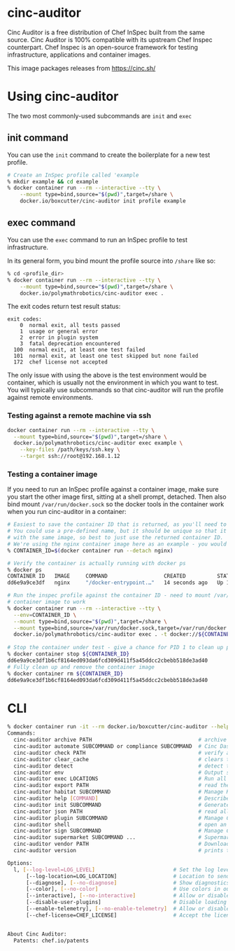 # cinc-auditor

Cinc Auditor is a free distribution of Chef InSpec built from the same
source. Cinc Auditor is 100% compatible with its upstream Chef Inspec
counterpart. Chef Inspec is an open-source framework for testing
infrastructure, applications and container images.

This image packages releases from https://cinc.sh/

# Using cinc-auditor

The two most commonly-used subcommands are `init` and `exec`

## init command

You can use the `init` command to create the boilerplate for a new test profile.

```bash
# Create an InSpec profile called 'example
% mkdir example && cd example
% docker container run --rm --interactive --tty \
    --mount type=bind,source="$(pwd)",target=/share \
    docker.io/boxcutter/cinc-auditor init profile example
```

## exec command

You can use the `exec` command to run an InSpec profile to test infrastructure.

In its general form, you bind mount the profile source into `/share` like so:

```bash
% cd <profile_dir>
% docker container run --rm --interactive --tty \
    --mount type=bind,source="$(pwd)",target=/share \
    docker.io/polymathrobotics/cinc-auditor exec .
```

The exit codes return test result status:
```
exit codes:
    0  normal exit, all tests passed
    1  usage or general error
    2  error in plugin system
    3  fatal deprecation encountered
  100  normal exit, at least one test failed
  101  normal exit, at least one test skipped but none failed
  172  chef license not accepted
```

The only issue with using the above is the test environment would be container,
which is usually not the environment in which you want to test. You will
typically use subcommands so that cinc-auditor will run the profile against
remote environments.

### Testing against a remote machine via ssh

```bash
docker container run --rm --interactive --tty \
  --mount type=bind,source="$(pwd)",target=/share \
  docker.io/polymathrobotics/cinc-auditor exec example \
    --key-files /path/keys/ssh.key \
    --target ssh://root@192.168.1.12
```

### Testing a container image

If you need to run an InSpec profile against a container image, make sure you
start the other image first, sitting at a shell prompt, detached. Then also bind 
mount `/var/run/docker.sock` so the docker tools in the container work when you
run cinc-auditor in a container:

```bash
# Easiest to save the container ID that is returned, as you'll need to destroy it.
# You could use a pre-defined name, but it should be unique so that it's possible to perform multiple cinc-auditor runs
# with the same image, so best to just use the returned container ID.
# We're using the nginx container image here as an example - you would typically use the name of some locally built image:
% CONTAINER_ID=$(docker container run --detach nginx)

# Verify the container is actually running with docker ps
% docker ps
CONTAINER ID   IMAGE     COMMAND                  CREATED          STATUS          PORTS     NAMES
dd6e9a9ce3df   nginx     "/docker-entrypoint.…"   14 seconds ago   Up 14 seconds   80/tcp    suspicious_shtern

# Run the inspec profile against the container ID - need to mount /var/run/docker.sock for the docker tools inside the
# container image to work
% docker container run --rm --interactive --tty \
  --env=CONTAINER_ID \
  --mount type=bind,source="$(pwd)",target=/share \
  --mount type=bind,source=/var/run/docker.sock,target=/var/run/docker.sock \
  docker.io/polymathrobotics/cinc-auditor exec . -t docker://${CONTAINER_ID}
  
# Stop the container under test - give a chance for PID 1 to clean up processes
% docker container stop ${CONTAINER_ID}
dd6e9a9ce3df1b6cf8164ed093da6fcd309d411f5a45ddcc2cbebb518de3ad40
# Fully clean up and remove the container image
% docker container rm ${CONTAINER_ID}
dd6e9a9ce3df1b6cf8164ed093da6fcd309d411f5a45ddcc2cbebb518de3ad40
```

# CLI

```bash
% docker container run -it --rm docker.io/boxcutter/cinc-auditor --help
Commands:
  cinc-auditor archive PATH                                  # archive a prof...
  cinc-auditor automate SUBCOMMAND or compliance SUBCOMMAND  # Cinc Dashboard...
  cinc-auditor check PATH                                    # verify all tes...
  cinc-auditor clear_cache                                   # clears the InS...
  cinc-auditor detect                                        # detect the tar...
  cinc-auditor env                                           # Output shell-a...
  cinc-auditor exec LOCATIONS                                # Run all tests ...
  cinc-auditor export PATH                                   # read the profi...
  cinc-auditor habitat SUBCOMMAND                            # Manage Habitat...
  cinc-auditor help [COMMAND]                                # Describe avail...
  cinc-auditor init SUBCOMMAND                               # Generate InSpe...
  cinc-auditor json PATH                                     # read all tests...
  cinc-auditor plugin SUBCOMMAND                             # Manage Cinc Au...
  cinc-auditor shell                                         # open an intera...
  cinc-auditor sign SUBCOMMAND                               # Manage Cinc Au...
  cinc-auditor supermarket SUBCOMMAND ...                    # Supermarket co...
  cinc-auditor vendor PATH                                   # Download all d...
  cinc-auditor version                                       # prints the ver...

Options:
  l, [--log-level=LOG_LEVEL]                         # Set the log level: info (default), debug, warn, error
      [--log-location=LOG_LOCATION]                  # Location to send diagnostic log messages to. (default: $stdout or Inspec::Log.error)
      [--diagnose], [--no-diagnose]                  # Show diagnostics (versions, configurations)
      [--color], [--no-color]                        # Use colors in output.
      [--interactive], [--no-interactive]            # Allow or disable user interaction
      [--disable-user-plugins]                       # Disable loading all plugins that the user installed.
      [--enable-telemetry], [--no-enable-telemetry]  # Allow or disable telemetry
      [--chef-license=CHEF_LICENSE]                  # Accept the license for this product and any contained products: accept, accept-no-persist, accept-silent


About Cinc Auditor:
  Patents: chef.io/patents
```
